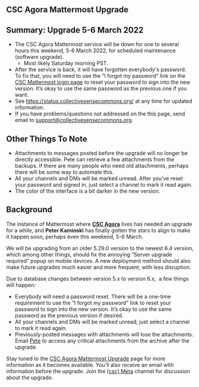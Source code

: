 ## CSC Agora Mattermost Upgrade

## Summary: Upgrade 5-6 March 2022
- The CSC Agora Mattermost service will be down for one to several hours this weekend, 5-6 March 2022, for scheduled maintenance (software upgrade).
	- Most likely Saturday morning PST.
- After the service is back, it will have forgotten everybody's password. To fix that, you will need to use the “I forgot my password” link on the [CSC Mattermost login page](https://chat.collectivesensecommons.org/login) to reset your password to sign into the new version. It’s okay to use the same password as the previous one if you want.
- See <https://status.collectivesensecommons.org/> at any time for updated information.
- If you have problems/questions not addressed on the this page, send email to <support@collectivesensecommons.org>.

## Other Things To Note

- Attachments to messages posted before the upgrade will no longer be directly accessible. Pete can retrieve a few attachments from the backups. If there are many people who need old attachments, perhaps there will be some way to automate this.
- All your channels and DMs will be marked unread. After you've reset your password and signed in, just select a channel to mark it read again.
- The color of the interface is a bit darker in the new version.

## Background

The instance of Mattermost where **[CSC Agora](https://chat.collectivesensecommons.org/)** lives has needed an upgrade for a while, and **Peter Kaminski** has finally gotten the stars to align to make it happen soon, perhaps even this weekend, 5-6 March.

We will be upgrading from an older 5.29.0 version to the newest 6.4 version, which among other things, should fix the annoying “Server upgrade required” popup on mobile devices. A new deployment method should also make future upgrades much easier and more frequent, with less disruption.

Due to database changes between version 5.x to version 6.x,  a few things will happen:

-   Everybody will need a password reset. There will be a one-time requirement to use the “I forgot my password” link to reset your password to sign into the new version. It’s okay to use the same password as the previous version if desired.
-   All your channels and DMs will be marked unread; just select a channel to mark it read again.
-   Previously-posted messages with attachments will lose the attachments. Email [Pete](mailto:kaminski@istori.com) to access any critical attachments from the archive after the upgrade.

Stay tuned to the [CSC Agora Mattermost Upgrade]() page for more information as it becomes available. You’ll also receive an email with information before the upgrade. Join the [[csc] Meta](https://chat.collectivesensecommons.org/agora/channels/meta-csc) channel for discussion about the upgrade.